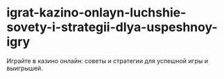 # igrat-kazino-onlayn-luchshie-sovety-i-strategii-dlya-uspeshnoy-igry
Играйте в казино онлайн: советы и стратегии для успешной игры и выигрышей.
